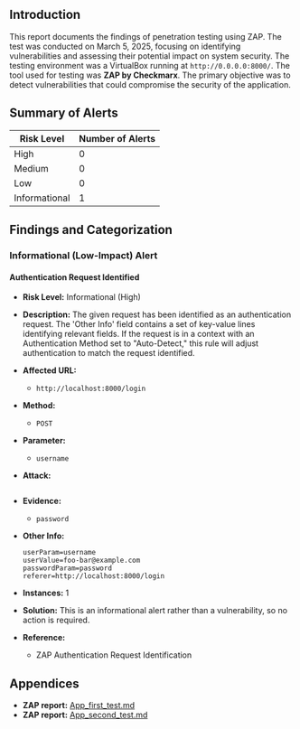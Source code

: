 
## Introduction
This report documents the findings of penetration testing using ZAP. The test was conducted on March 5, 2025, focusing on identifying vulnerabilities and assessing their potential impact on system security. The testing environment was a VirtualBox running at `http://0.0.0.0:8000/`. The tool used for testing was **ZAP by Checkmarx**. The primary objective was to detect vulnerabilities that could compromise the security of the application.

## Summary of Alerts

| Risk Level   | Number of Alerts |
|-------------|----------------|
| High        | 0              |
| Medium      | 0              |
| Low         | 0              |
| Informational | 1              |

## Findings and Categorization

### Informational (Low-Impact) Alert

#### Authentication Request Identified

- **Risk Level:** Informational (High)
- **Description:**
  The given request has been identified as an authentication request. The 'Other Info' field contains a set of key-value lines identifying relevant fields. If the request is in a context with an Authentication Method set to "Auto-Detect," this rule will adjust authentication to match the request identified.

- **Affected URL:**
  - `http://localhost:8000/login`

- **Method:**
  - `POST`

- **Parameter:**
  - `username`

- **Attack:**
  ```
  
  ```

- **Evidence:**
  - `password`

- **Other Info:**
  ```
  userParam=username
  userValue=foo-bar@example.com
  passwordParam=password
  referer=http://localhost:8000/login
  ```

- **Instances:** 1

- **Solution:**
  This is an informational alert rather than a vulnerability, so no action is required.

- **Reference:**
  - ZAP Authentication Request Identification

## Appendices

- **ZAP report:** [App_first_test.md](App_first_test.md)
- **ZAP report:** [App_second_test.md](App_second_test.md)
